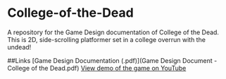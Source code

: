 # College-of-the-Dead
A repository for the Game Design documentation of College of the Dead. This is 2D, side-scrolling platformer set in a college overrun with the undead!

##Links
[Game Design Documentation (.pdf)](Game Design Document - College of the Dead.pdf)
[View demo of the game on YouTube](https://www.youtube.com/watch?v=W5G0OL51-0c)
